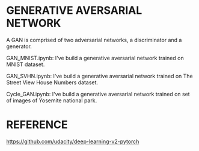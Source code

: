 # GENERATIVE AVERSARIAL NETWORK

A GAN is comprised of two adversarial networks, a discriminator and a generator.

GAN_MNIST.ipynb: I've build a generative aversarial network trained on MNIST dataset. 

GAN_SVHN.ipynb: I've build a generative aversarial network trained on The Street View House Numbers dataset. 

Cycle_GAN.ipynb: I've build a generative aversarial network trained on set of images of Yosemite national park. 

# REFERENCE

 https://github.com/udacity/deep-learning-v2-pytorch

